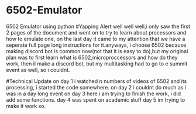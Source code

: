 # 6502-Emulator
6502 Emulator using python
#Yapping Alert
well well well,i only saw the first 2 pages of the document and went on to try to learn about processors and how to emulate one, on the last day it came to my attention that we have a seperate full page long instructions for it.anyways, i choose 6502 because making discord bot is common now(not that it is easy to do),but my original plan was to first learn what is 6502,microproccessors and how do they work, then il make a discord bot, but my multitasking had to go to e summit event as well, so i couldnt.

#Technical Update
on day 1 i watched n numbers of videos of 6502 and its processing, i started the code somewhere.
on day 2 i couldnt do much as i was in a day long event
on day 3 here i am trying to finish the work, i did add some functions.
day 4 was spent on academic stuff
day 5 im trying to make it work xo.